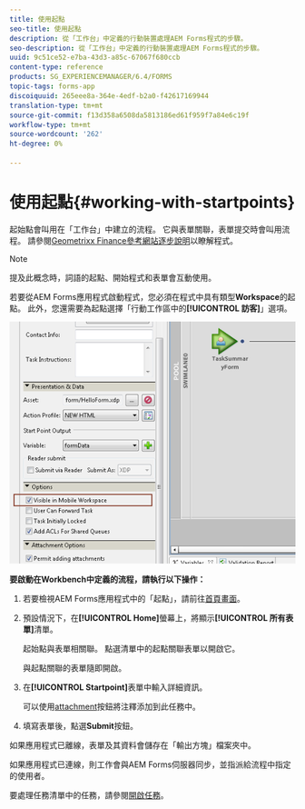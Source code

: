 ```yaml
---
title: 使用起點
seo-title: 使用起點
description: 從「工作台」中定義的行動裝置處理AEM Forms程式的步驟。
seo-description: 從「工作台」中定義的行動裝置處理AEM Forms程式的步驟。
uuid: 9c51ce52-e7ba-43d3-a85c-67067f680ccb
content-type: reference
products: SG_EXPERIENCEMANAGER/6.4/FORMS
topic-tags: forms-app
discoiquuid: 265eee8a-364e-4edf-b2a0-f42617169944
translation-type: tm+mt
source-git-commit: f13d358a6508da5813186ed61f959f7a84e6c19f
workflow-type: tm+mt
source-wordcount: '262'
ht-degree: 0%

---
```



# 使用起點{#working-with-startpoints}

起始點會叫用在「工作台」中建立的流程。 它與表單關聯，表單提交時會叫用流程。 請參閱[Geometrixx Finance參考網站逐步說明](/help/forms/using/finance-reference-site-walkthrough.md)以瞭解程式。

>[!NOTE]
>
>提及此概念時，詞語的起點、開始程式和表單會互動使用。

若要從AEM Forms應用程式啟動程式，您必須在程式中具有類型&#x200B;**Workspace**&#x200B;的起點。 此外，您還需要為起點選擇「行動工作區中的&#x200B;**[!UICONTROL 訪客]**」選項。

![mws_startpoint_select_option](assets/mws_startpoint_select_option.png)

**要啟動在Workbench中定義的流程，請執行以下操作：**

1. 若要檢視AEM Forms應用程式中的「起點」，請前往[首頁畫面](/help/forms/using/home-screen.md)。
1. 預設情況下，在&#x200B;**[!UICONTROL Home]**&#x200B;螢幕上，將顯示&#x200B;**[!UICONTROL 所有表單]**&#x200B;清單。

   起始點與表單相關聯。 點選清單中的起點關聯表單以開啟它。

   與起點關聯的表單隨即開啟。

1. 在&#x200B;**[!UICONTROL Startpoint]**&#x200B;表單中輸入詳細資訊。

   可以使用[attachment](/help/forms/using/add-attachments.md)按鈕將注釋添加到此任務中。

1. 填寫表單後，點選&#x200B;**Submit**&#x200B;按鈕。

如果應用程式已離線，表單及其資料會儲存在「輸出方塊」檔案夾中。

如果應用程式已連線，則工作會與AEM Forms伺服器同步，並指派給流程中指定的使用者。

要處理任務清單中的任務，請參閱[開啟任務](/help/forms/using/open-task.md)。
